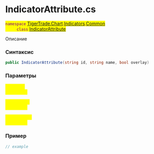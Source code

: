 
# IndicatorAttribute.cs
<mark style="color:purple;">`namespace` [TigerTrade.Chart](../../../../../TigerTrade.Chart.md).[Indicators](../../../../../TigerTrade.Chart/Indicators.md).[Common](../../../../../TigerTrade.Chart/Indicators/Common.md)  
&nbsp;&nbsp;&nbsp;&nbsp;&nbsp;&nbsp;&nbsp;&nbsp;&nbsp;`class` [IndicatorAttribute](../../IndicatorAttribute.cs.md)

Описание

### Синтаксис
```csharp
public IndicatorAttribute(string id, string name, bool overlay)
```
### Параметры  
<mark style="color:yellow;">`id` *`string`*  
 *Описание*  
  
<mark style="color:yellow;">`name` *`string`*  
 *Описание*  
  
<mark style="color:yellow;">`overlay` *`bool`*  
 *Описание*  
  


### Пример  
```csharp
// example
```
                    
                    